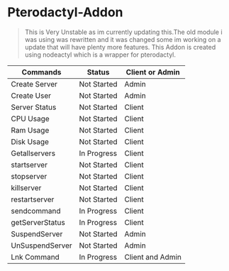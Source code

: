 # Pterodactyl-Addon
>This is Very Unstable as im currently updating this.The old module i was using was rewritten and it was changed some im working on a update that will have plenty more features.
This Addon is created using nodeactyl which is a wrapper for pterodactyl.




Commands | Status | Client or Admin
------------ | ------------- | -------------
Create Server | Not Started | Admin
Create User| Not Started | Admin
Server Status| Not Started | Client
CPU Usage| Not Started | Client
Ram Usage| Not Started | Client
Disk Usage| Not Started | Client
Getallservers|In Progress | Client
startserver| Not Started | Client
stopserver| Not Started | Client
killserver| Not Started | Client
restartserver| Not Started | Client
sendcommand| In Progress | Client
getServerStatus| In Progress | Client
SuspendServer| Not Started | Admin
UnSuspendServer| Not Started | Admin
Lnk Command| In Progress| Client and Admin
